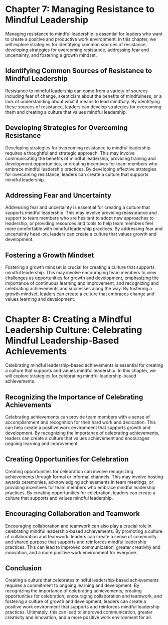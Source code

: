 Chapter 7: Managing Resistance to Mindful Leadership
====================================================

Managing resistance to mindful leadership is essential for leaders who want to create a positive and productive work environment. In this chapter, we will explore strategies for identifying common sources of resistance, developing strategies for overcoming resistance, addressing fear and uncertainty, and fostering a growth mindset.

Identifying Common Sources of Resistance to Mindful Leadership
--------------------------------------------------------------

Resistance to mindful leadership can come from a variety of sources including fear of change, skepticism about the benefits of mindfulness, or a lack of understanding about what it means to lead mindfully. By identifying these sources of resistance, leaders can develop strategies for overcoming them and creating a culture that values mindful leadership.

Developing Strategies for Overcoming Resistance
-----------------------------------------------

Developing strategies for overcoming resistance to mindful leadership requires a thoughtful and strategic approach. This may involve communicating the benefits of mindful leadership, providing training and development opportunities, or creating incentives for team members who embrace mindful leadership practices. By developing effective strategies for overcoming resistance, leaders can create a culture that supports mindful leadership.

Addressing Fear and Uncertainty
-------------------------------

Addressing fear and uncertainty is essential for creating a culture that supports mindful leadership. This may involve providing reassurance and support to team members who are hesitant to adopt new approaches to leadership, or providing resources and tools to help team members feel more comfortable with mindful leadership practices. By addressing fear and uncertainty head-on, leaders can create a culture that values growth and development.

Fostering a Growth Mindset
--------------------------

Fostering a growth mindset is crucial for creating a culture that supports mindful leadership. This may involve encouraging team members to view challenges as opportunities for growth and development, emphasizing the importance of continuous learning and improvement, and recognizing and celebrating achievements and successes along the way. By fostering a growth mindset, leaders can create a culture that embraces change and values learning and development.

Chapter 8: Creating a Mindful Leadership Culture: Celebrating Mindful Leadership-Based Achievements
===================================================================================================

Celebrating mindful leadership-based achievements is essential for creating a culture that supports and values mindful leadership. In this chapter, we will explore strategies for celebrating mindful leadership-based achievements.

Recognizing the Importance of Celebrating Achievements
------------------------------------------------------

Celebrating achievements can provide team members with a sense of accomplishment and recognition for their hard work and dedication. This can help create a positive work environment that supports growth and development. By recognizing the importance of celebrating achievements, leaders can create a culture that values achievement and encourages ongoing learning and improvement.

Creating Opportunities for Celebration
--------------------------------------

Creating opportunities for celebration can involve recognizing achievements through formal or informal channels. This may involve hosting awards ceremonies, acknowledging achievements in team meetings, or providing incentives for team members who embrace mindful leadership practices. By creating opportunities for celebration, leaders can create a culture that supports and values mindful leadership.

Encouraging Collaboration and Teamwork
--------------------------------------

Encouraging collaboration and teamwork can also play a crucial role in celebrating mindful leadership-based achievements. By promoting a culture of collaboration and teamwork, leaders can create a sense of community and shared purpose that supports and reinforces mindful leadership practices. This can lead to improved communication, greater creativity and innovation, and a more positive work environment for everyone.

Conclusion
----------

Creating a culture that celebrates mindful leadership-based achievements requires a commitment to ongoing learning and development. By recognizing the importance of celebrating achievements, creating opportunities for celebration, encouraging collaboration and teamwork, and fostering a culture of growth and development, leaders can create a positive work environment that supports and reinforces mindful leadership practices. Ultimately, this can lead to improved communication, greater creativity and innovation, and a more positive work environment for all.
